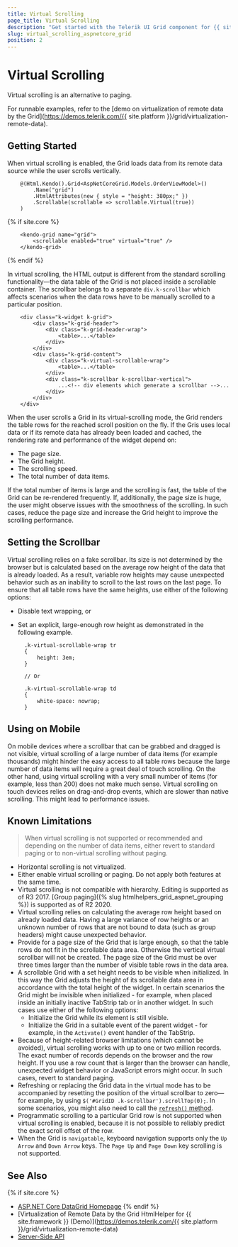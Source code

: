 ```yaml
---
title: Virtual Scrolling
page_title: Virtual Scrolling
description: "Get started with the Telerik UI Grid component for {{ site.framework }} and learn how to enable virtual scrolling as an alternative to paging."
slug: virtual_scrolling_aspnetcore_grid
position: 2
---
```


# Virtual Scrolling

Virtual scrolling is an alternative to paging.

For runnable examples, refer to the [demo on virtualization of remote data by the Grid](https://demos.telerik.com/{{ site.platform }}/grid/virtualization-remote-data).

## Getting Started

When virtual scrolling is enabled, the Grid loads data from its remote data source while the user scrolls vertically.

```HtmlHelper
    @(Html.Kendo().Grid<AspNetCoreGrid.Models.OrderViewModel>()
        .Name("grid")
        .HtmlAttributes(new { style = "height: 380px;" })
        .Scrollable(scrollable => scrollable.Virtual(true))
    )
```
{% if site.core %}
```TagHelper
    <kendo-grid name="grid">
        <scrollable enabled="true" virtual="true" />
    </kendo-grid>
```
{% endif %}

In virtual scrolling, the HTML output is different from the standard scrolling functionality&mdash;the data table of the Grid is not placed inside a scrollable container. The scrollbar belongs to a separate `div.k-scrollbar` which affects scenarios when the data rows have to be manually scrolled to a particular position.

        <div class="k-widget k-grid">
            <div class="k-grid-header">
                <div class="k-grid-header-wrap">
                    <table>...</table>
                </div>
            </div>
            <div class="k-grid-content">
                <div class="k-virtual-scrollable-wrap">
                    <table>...</table>
                </div>
                <div class="k-scrollbar k-scrollbar-vertical">
                    ...<!-- div elements which generate a scrollbar -->...
                </div>
            </div>
        </div>

When the user scrolls a Grid in its virtual-scrolling mode, the Grid renders the table rows for the reached scroll position on the fly. If the Gris uses local data or if its remote data has already been loaded and cached, the rendering rate and performance of the widget depend on:
* The page size.
* The Grid height.
* The scrolling speed.
* The total number of data items.

If the total number of items is large and the scrolling is fast, the table of the Grid can be re-rendered frequently. If, additionally, the page size is huge, the user might observe issues with the smoothness of the scrolling. In such cases, reduce the page size and increase the Grid height to improve the scrolling performance.

## Setting the Scrollbar

Virtual scrolling relies on a fake scrollbar. Its size is not determined by the browser but is calculated based on the average row height of the data that is already loaded. As a result, variable row heights may cause unexpected behavior such as an inability to scroll to the last rows on the last page. To ensure that all table rows have the same heights, use either of the following options:
* Disable text wrapping, or
* Set an explicit, large-enough row height as demonstrated in the following example.

        .k-virtual-scrollable-wrap tr
        {
            height: 3em;
        }

        // Or

        .k-virtual-scrollable-wrap td
        {
            white-space: nowrap;
        }

## Using on Mobile

On mobile devices where a scrollbar that can be grabbed and dragged is not visible, virtual scrolling of a large number of data items (for example thousands) might hinder the easy access to all table rows because the large number of data items will require a great deal of touch scrolling. On the other hand, using virtual scrolling with a very small number of items (for example, less than 200) does not make much sense. Virtual scrolling on touch devices relies on drag-and-drop events, which are slower than native scrolling. This might lead to performance issues.

## Known Limitations

> When virtual scrolling is not supported or recommended and depending on the number of data items, either revert to standard paging or to non-virtual scrolling without paging.

* Horizontal scrolling is not virtualized.
* Either enable virtual scrolling or paging. Do not apply both features at the same time.
* Virtual scrolling is not compatible with hierarchy. Editing is supported as of R3 2017. [Group paging]({% slug htmlhelpers_grid_aspnet_grouping %}) is supported as of R2 2020.
* Virtual scrolling relies on calculating the average row height based on already loaded data. Having a large variance of row heights or an unknown number of rows that are not bound to data (such as group headers) might cause unexpected behavior.
* Provide for a page size of the Grid that is large enough, so that the table rows do not fit in the scrollable data area. Otherwise the vertical virtual scrollbar will not be created. The page size of the Grid must be over three times larger than the number of visible table rows in the data area.
* A scrollable Grid with a set height needs to be visible when initialized. In this way the Grid adjusts the height of its scrollable data area in accordance with the total height of the widget. In certain scenarios the Grid might be invisible when initialized - for example, when placed inside an initially inactive TabStrip tab or in another widget. In such cases use either of the following options:
    * Initialize the Grid while its element is still visible.
    * Initialize the Grid in a suitable event of the parent widget - for example, in the `Activate()` event handler of the TabStrip.
* Because of height-related browser limitations (which cannot be avoided), virtual scrolling works with up to one or two million records. The exact number of records depends on the browser and the row height. If you use a row count that is larger than the browser can handle, unexpected widget behavior or JavaScript errors might occur. In such cases, revert to standard paging.
* Refreshing or replacing the Grid data in the virtual mode has to be accompanied by resetting the position of the virtual scrollbar to zero&mdash;for example, by using `$('#GridID .k-scrollbar').scrollTop(0);`. In some scenarios, you might also need to call the [`refresh()` method](https://docs.telerik.com/kendo-ui/api/javascript/ui/grid/methods/refresh).
* Programmatic scrolling to a particular Grid row is not supported when virtual scrolling is enabled, because it is not possible to reliably predict the exact scroll offset of the row.
* When the Grid is `navigatable`, keyboard navigation supports only the `Up Arrow` and `Down Arrow` keys. The `Page Up` and `Page Down` key scrolling is not supported.

## See Also

{% if site.core %}
* [ASP.NET Core DataGrid Homepage](https://www.telerik.com/aspnet-core-ui/grid)
{% endif %}
* [Virtualization of Remote Data by the Grid HtmlHelper for {{ site.framework }} (Demo)](https://demos.telerik.com/{{ site.platform }}/grid/virtualization-remote-data)
* [Server-Side API](/api/grid)
